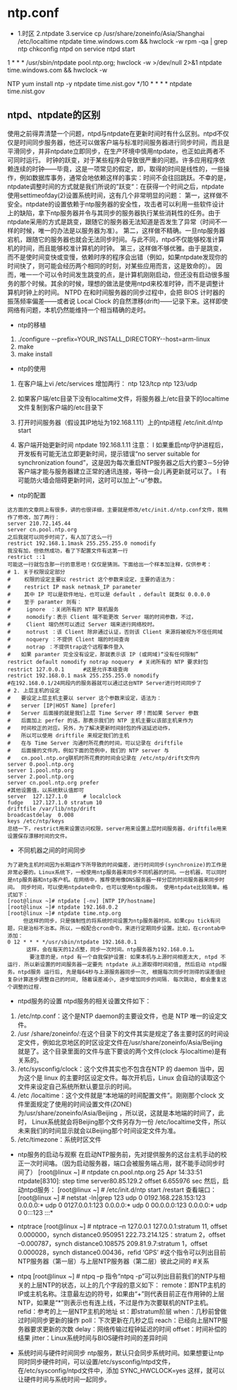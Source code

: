 # ntp.conf

- 1.时区 2.ntpdate 3.service
cp /usr/share/zoneinfo/Asia/Shanghai /etc/localtime 
ntpdate time.windows.com && hwclock -w
rpm -qa | grep ntp
chkconfig ntpd on
service ntpd start 


1 * * * /usr/sbin/ntpdate pool.ntp.org; hwclock -w >/dev/null 2>&1
ntpdate time.windows.com && hwclock -w

NTP
yum install ntp -y
 ntpdate time.nist.gov 
*/10 * * * * ntpdate time.nist.gov


## ntpd、ntpdate的区别
使用之前得弄清楚一个问题，ntpd与ntpdate在更新时间时有什么区别。ntpd不仅仅是时间同步服务器，他还可以做客户端与标准时间服务器进行同步时间，而且是平滑同步，并非ntpdate立即同步，在生产环境中慎用ntpdate，也正如此两者不可同时运行。
时钟的跃变，对于某些程序会导致很严重的问题。许多应用程序依赖连续的时钟——毕竟，这是一项常见的假定，即，取得的时间是线性的，一些操作，例如数据库事务，通常会地依赖这样的事实：时间不会往回跳跃。不幸的是，ntpdate调整时间的方式就是我们所说的”跃变“：在获得一个时间之后，ntpdate使用settimeofday(2)设置系统时间，这有几个非常明显的问题：
第一，这样做不安全。ntpdate的设置依赖于ntp服务器的安全性，攻击者可以利用一些软件设计上的缺陷，拿下ntp服务器并令与其同步的服务器执行某些消耗性的任务。由于ntpdate采用的方式是跳变，跟随它的服务器无法知道是否发生了异常（时间不一样的时候，唯一的办法是以服务器为准）。
第二，这样做不精确。一旦ntp服务器宕机，跟随它的服务器也就会无法同步时间。与此不同，ntpd不仅能够校准计算机的时间，而且能够校准计算机的时钟。
第三，这样做不够优雅。由于是跳变，而不是使时间变快或变慢，依赖时序的程序会出错（例如，如果ntpdate发现你的时间快了，则可能会经历两个相同的时刻，对某些应用而言，这是致命的）。
因而，唯一一个可以令时间发生跳变的点，是计算机刚刚启动，但还没有启动很多服务的那个时候。其余的时候，理想的做法是使用ntpd来校准时钟，而不是调整计算机时钟上的时间。
NTPD 在和时间服务器的同步过程中，会把 BIOS 计时器的振荡频率偏差——或者说 Local Clock 的自然漂移(drift)——记录下来。这样即使网络有问题，本机仍然能维持一个相当精确的走时。
 
- ntp的移植
1)   ./configure --prefix=YOUR_INSTALL_DIRECTORY--host=arm-linux
2)   make
3)   make install
 
 
- ntp的使用
1)  在客户端上vi /etc/services 增加两行：
ntp          123/tcp
ntp          123/udp
 
2)  如果客户端/etc目录下没有localtime文件，将服务器上/etc目录下的localtime文件复制到客户端的/etc目录下
3)    打开时间服务器（假设其IP地址为192.168.1.11）上的ntp进程
/etc/init.d/ntp start
 
4)    客户端开始更新时间
ntpdate 192.168.1.11
注意：
l  如果重启ntp守护进程后，开发板有可能无法立即更新时间，提示错误“no server suitable for synchronization found”，这是因为每次重启NTP服务器之后大约要3－5分钟客户端才能与服务器建立正常的通讯连接，等待一会儿再更新就可以了。
l  有可能防火墙会阻碍更新时间，这时可以加上“-u”参数。
 
 
- ntp的配置
```
这方面的文章网上有很多，讲的也很详细，主要就是修改/etc/init.d/ntp.conf文件，我稍作了修改，加了两行：
server 210.72.145.44
server cn.pool.ntp.org
之后我就可以同步时间了，有人加了这么一行
restrict 192.168.1.1mask 255.255.255.0 nomodify
我没有加，但依然成功，看了下配置文件有这第一行
restrict ::1
可能这一行就包含那一行的意思吧！仅仅是猜测。下面给出一个样本加注释，仅供参考：
# 1. 关于权限设定部分 
#　　 权限的设定主要以 restrict 这个参数来设定，主要的语法为： 
# 　　restrict IP mask netmask_IP parameter 
# 　　其中 IP 可以是软件地址，也可以是 default ，default 就类似 0.0.0.0 
#　　 至于 paramter 则有： 
#　　　ignore　：关闭所有的 NTP 联机服务 
#　　　nomodify：表示 Client 端不能更改 Server 端的时间参数，不过，
#　　　Client 端仍然可以透过 Server 端来进行网络校时。 
#　　　notrust ：该 Client 除非通过认证，否则该 Client 来源将被视为不信任网域 
#　　　noquery ：不提供 Client 端的时间查询
#　　　notrap ：不提供trap这个远程事件登入
#　　如果 paramter 完全没有设定，那就表示该 IP (或网域)“没有任何限制”
restrict default nomodify notrap noquery　# 关闭所有的 NTP 要求封包 
restrict 127.0.0.1　　　 #这是允许本级查询
restrict 192.168.0.1 mask 255.255.255.0 nomodify 
#在192.168.0.1/24网段内的服务器就可以通过这台NTP Server进行时间同步了 
# 2. 上层主机的设定 
#　　要设定上层主机主要以 server 这个参数来设定，语法为：
#　　server [IP|HOST Name] [prefer]
#　　Server 后面接的就是我们上层 Time Server 啰！而如果 Server 参数 
#　　后面加上 perfer 的话，那表示我们的 NTP 主机主要以该部主机来作为 
#　　时间校正的对应。另外，为了解决更新时间封包的传送延迟动作， 
#　　所以可以使用 driftfile 来规定我们的主机 
#　　在与 Time Server 沟通时所花费的时间，可以记录在 driftfile  
#　　后面接的文件内，例如下面的范例中，我们的 NTP server 与  
#　　cn.pool.ntp.org联机时所花费的时间会记录在 /etc/ntp/drift文件内
server 0.pool.ntp.org
server 1.pool.ntp.org
server 2.pool.ntp.org
server cn.pool.ntp.org prefer
#其他设置值，以系统默认值即可
server  127.127.1.0     # localclock
fudge   127.127.1.0 stratum 10
driftfile /var/lib/ntp/drift
broadcastdelay  0.008
keys /etc/ntp/keys
总结一下，restrict用来设置访问权限，server用来设置上层时间服务器，driftfile用来设置保存漂移时间的文件。
``` 
 
- 不同机器之间的时间同步
```
为了避免主机时间因为长期运作下所导致的时间偏差，进行时间同步(synchronize)的工作是非常必要的。Linux系统下，一般使用ntp服务器来同步不同机器的时间。一台机器，可以同时是ntp服务器和ntp客户机。在网络中，推荐使用像DNS服务器一样分层的时间服务器来同步时间。 同步时间，可以使用ntpdate命令，也可以使用ntpd服务。 使用ntpdate比较简单。格式如下：
[root@linux ~]# ntpdate [-nv] [NTP IP/hostname]
[root@linux ~]# ntpdate 192.168.0.2
[root@linux ~]# ntpdate time.ntp.org
     但这样的同步，只是强制性的将系统时间设置为ntp服务器时间。如果cpu tick有问题，只是治标不治本。所以，一般配合cron命令，来进行定期同步设置。比如，在crontab中添加：
0 12 * * * */usr/sbin/ntpdate 192.168.0.1
      这样，会在每天的12点整，同步一次时间。ntp服务器为192.168.0.1。
       要注意的是，ntpd 有一个自我保护设置: 如果本机与上源时间相差太大, ntpd 不运行. 所以新设置的时间服务器一定要先 ntpdate 从上源取得时间初值, 然后启动 ntpd服务。ntpd服务 运行后, 先是每64秒与上源服务器同步一次, 根据每次同步时测得的误差值经复杂计算逐步调整自己的时间, 随着误差减小, 逐步增加同步的间隔. 每次跳动, 都会重复这个调整的过程.
```
 
- ntpd服务的设置
ntpd服务的相关设置文件如下：
1)    /etc/ntp.conf：这个是NTP daemon的主要设文件，也是 NTP 唯一的设定文件。
2)    /usr /share/zoneinfo/:在这个目录下的文件其实是规定了各主要时区的时间设定文件，例如北京地区的时区设定文件在/usr/share/zoneinfo/Asia/Beijing 就是了。这个目录里面的文件与底下要谈的两个文件(clock 与localtime)是有关系的。
3)    /etc/sysconfig/clock：这个文件其实也不包含在NTP 的 daemon 当中，因为这个是 linux 的主要时区设定文件。每次开机后，Linux 会自动的读取这个文件来设定自己系统所默认要显示的时间。
4)    /etc /localtime：这个文件就是“本地端的时间配置文件”。刚刚那个clock 文件里面规定了使用的时间设置文件(ZONE) 为/usr/share/zoneinfo/Asia/Beijing ，所以说，这就是本地端的时间了，此时， Linux系统就会将Beijing那个文件另存为一份 /etc/localtime文件，所以未来我们的时间显示就会以Beijing那个时间设定文件为准。
5)    /etc/timezone：系统时区文件
  
 
- ntp服务的启动与观察
在启动NTP服务前，先对提供服务的这台主机手动的校正一次时间咯。（因为启动服务器，端口会被服务端占用，就不能手动同步时间了）
[root@linux ~] # ntpdate cn.pool.ntp.org
25 Apr 14:33:51 ntpdate[8310]: step time server80.85.129.2 offset 6.655976 sec
然后，启动ntpd服务：
 [root@linux ~] # /etc/init.d/ntp start /restart
查看端口：
[root@linux ~] # netstat -ln|grep 123
udp       0      0192.168.228.153:123        0.0.0.0:*
udp       0      0127.0.0.1:123              0.0.0.0:*
udp       0      00.0.0.0:123                 0.0.0.0:*
udp       0      0:::123                      :::*
 
 
- ntptrace
[root@linux ~] # ntptrace –n 127.0.0.1
127.0.0.1:stratum 11, offset 0.000000，synch distance0.950951
222.73.214.125：stratum 2，offset –0.000787，synch distance0.108575
209.81.9.7:stratum 1，offset 0.000028，synch distance0.00436，refid ‘GPS’
#这个指令可以列出目前NTP服务器（第一层）与上层NTP服务器（第二层）彼此之间的
#关系
 
 
- ntpq
[root@linux ~] # ntpq –p
指令“ntpq -p”可以列出目前我们的NTP与相关的上层NTP的状态，以上的几个字段的意义如下：
remote：即NTP主机的IP或主机名称。注意最左边的符号，如果由“+”则代表目前正在作用钟的上层NTP，如果是“*”则表示也有连上线，不过是作为次要联机的NTP主机。
refid：参考的上一层NTP主机的地址
st：即stratum阶层
when：几秒前曾做过时间同步更新的操作
poll：下次更新在几秒之后
reach：已经向上层NTP服务器要求更新的次数
delay：网络传输过程钟延迟的时间
offset：时间补偿的结果
jitter：Linux系统时间与BIOS硬件时间的差异时间
 
 
- 系统时间与硬件时间同步
ntp服务，默认只会同步系统时间。如果想要让ntp同时同步硬件时间，可以设置/etc/sysconfig/ntpd文件，
在/etc/sysconfig/ntpd文件中，添加 SYNC_HWCLOCK=yes 这样，就可以让硬件时间与系统时间一起同步。


